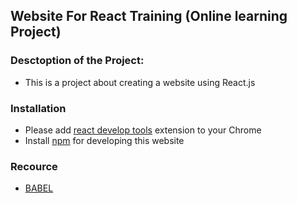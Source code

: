 ## Website For React Training (Online learning Project)

### Desctoption of the Project:
* This is a project about creating a website using React.js

### Installation
* Please add [react develop tools](https://chrome.google.com/webstore/detail/react-developer-tools/fmkadmapgofadopljbjfkapdkoienihi?hl=en) extension to your Chrome
* Install [npm](https://github.com/npm/npm) for developing this website

### Recource
* [BABEL](https://babeljs.io/)